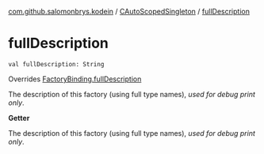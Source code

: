 [com.github.salomonbrys.kodein](../index.md) / [CAutoScopedSingleton](index.md) / [fullDescription](.)

# fullDescription

`val fullDescription: String`

Overrides [FactoryBinding.fullDescription](../-factory-binding/full-description.md)

The description of this factory (using full type names), *used for debug print only*.

**Getter**

The description of this factory (using full type names), *used for debug print only*.

